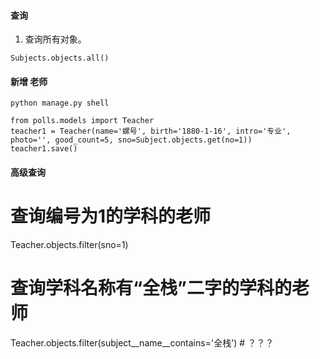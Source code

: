 


#### 查询

1. 查询所有对象。

```Shell
Subjects.objects.all()
```

#### 新增 老师

```shell
python manage.py shell

from polls.models import Teacher
teacher1 = Teacher(name='螺号', birth='1880-1-16', intro='专业', photo='', good_count=5, sno=Subject.objects.get(no=1))
teacher1.save()

```

#### 高级查询
# 查询编号为1的学科的老师
Teacher.objects.filter(sno=1)


# 查询学科名称有“全栈”二字的学科的老师
Teacher.objects.filter(subject__name__contains='全栈')  # ？？？
